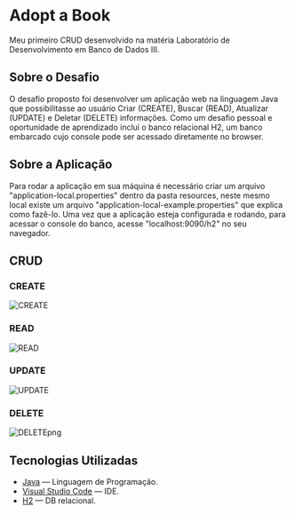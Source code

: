 # Adopt a Book 
Meu primeiro CRUD desenvolvido na matéria Laboratório de Desenvolvimento em Banco de Dados III.

## Sobre o Desafio
O desafio proposto foi desenvolver um aplicação web na linguagem Java que possibilitasse ao usuário Criar (CREATE), Buscar (READ), Atualizar (UPDATE) e Deletar (DELETE) informações. Como um desafio pessoal e oportunidade de aprendizado incluí o banco relacional H2, um banco embarcado cujo console pode ser acessado diretamente no browser. 

## Sobre a Aplicação
Para rodar a aplicação em sua máquina é necessário criar um arquivo "application-local.properties" dentro da pasta resources, neste mesmo local existe um arquivo "application-local-example.properties" que explica como fazê-lo. Uma vez que a aplicação esteja configurada e rodando, para acessar o console do banco, acesse "localhost:9090/h2" no seu navegador.

## CRUD
### CREATE
![CREATE](https://github.com/AlitaAmancio/bertoti/assets/89790349/7c5f92c8-13cb-4e2c-bac4-da8123611b6e)
### READ
![READ](https://github.com/AlitaAmancio/bertoti/assets/89790349/32ba3613-fb5d-4395-b93a-c4847929d9a8)
### UPDATE
![UPDATE](https://github.com/AlitaAmancio/bertoti/assets/89790349/b06c141a-5a44-4a75-aab5-faa8dd51218b)
### DELETE
![DELETEpng](https://github.com/AlitaAmancio/bertoti/assets/89790349/e02482d7-4b8e-441d-bf8e-bffd58645673)

## Tecnologias Utilizadas
* [Java](https://dev.java/) — Linguagem de Programação.
* [Visual Studio Code](https://code.visualstudio.com/) — IDE.
* [H2](https://www.h2database.com/html/main.html) — DB relacional.
